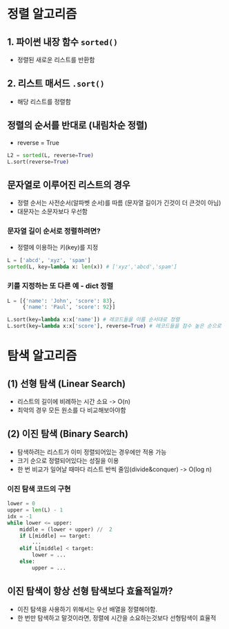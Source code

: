# 정렬 알고리즘

## 1. 파이썬 내장 함수 `sorted()`

- 정렬된 새로운 리스트를 반환함

## 2. 리스트 매서드 `.sort()`

- 해당 리스트를 정렬함

## 정렬의 순서를 반대로 (내림차순 정렬)

- reverse = True

```python
L2 = sorted(L, reverse=True)
L.sort(reverse=True)
```

## 문자열로 이루어진 리스트의 경우

- 정렬 순서는 사전순서(알파벳 순서)를 따름 (문자열 길이가 긴것이 더 큰것이 아님)
- 대문자는 소문자보다 우선함

### 문자열 길이 순서로 정렬하려면?

- 정렬에 이용하는 키(key)를 지정

```python
L = ['abcd', 'xyz', 'spam']
sorted(L, key=lambda x: len(x)) # ['xyz','abcd','spam']
```

### 키를 지정하는 또 다른 예 - dict 정렬

```python
L = [{'name': 'John', 'score': 83},
     {'name': 'Paul', 'score': 92}]

L.sort(key=lambda x:x['name']) # 레코드들을 이름 순서대로 정렬
L.sort(key=lambda x:x['score'], reverse=True) # 레코드들을 점수 높은 순으로 정렬
```

# 탐색 알고리즘

## (1) 선형 탐색 (Linear Search)

- 리스트의 길이에 비례하는 시간 소요 -> O(n)
- 최악의 경우 모든 원소를 다 비교해보아야함

## (2) 이진 탐색 (Binary Search)

- 탐색하려는 리스트가 이미 정렬되어있는 경우에만 적용 가능
- 크기 순으로 정렬되어있다는 성질을 이용
- 한 번 비교가 일어날 때마다 리스트 반씩 줄임(divide&conquer) -> O(log n)

### 이진 탐색 코드의 구현

```python
lower = 0
upper = len(L) - 1
idx = -1
while lower <= upper:
    middle = (lower + upper) //  2
    if L[middle] == target:
        ...
    elif L[middle] < target:
        lower = ...
    else:
        upper = ...
```

## 이진 탐색이 항상 선형 탐색보다 효율적일까?

- 이진 탐색을 사용하기 위해서는 우선 배열을 정렬해야함.
- 한 번만 탐색하고 말것이라면, 정렬에 시간을 소요하는것보다 선형탐색이 효율적
